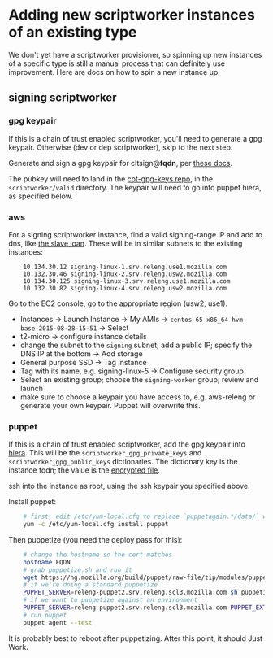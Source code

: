 # Adding new scriptworker instances of an existing type

We don't yet have a scriptworker provisioner, so spinning up new instances of a specific type is still a manual process that can definitely use improvement.  Here are docs on how to spin a new instance up.

## signing scriptworker
### gpg keypair
If this is a chain of trust enabled scriptworker, you'll need to generate a gpg keypair.  Otherwise (dev or dep scriptworker), skip to the next step.

Generate and sign a gpg keypair for cltsign@**fqdn**, per [these docs](chain_of_trust.html#adding-new-worker-gpg-keys).

The pubkey will need to land in the [cot-gpg-keys repo](https://github.com/mozilla-releng/cot-gpg-keys), in the `scriptworker/valid` directory.  The keypair will need to go into puppet hiera, as specified below.

### aws

For a signing scriptworker instance, find a valid signing-range IP and add to dns, like [the slave loan](https://wiki.mozilla.org/ReleaseEngineering/How_To/Loan_a_Slave#Build_machines).  These will be in similar subnets to the existing instances:

```
    10.134.30.12 signing-linux-1.srv.releng.use1.mozilla.com
    10.132.30.46 signing-linux-2.srv.releng.usw2.mozilla.com
    10.134.30.125 signing-linux-3.srv.releng.use1.mozilla.com
    10.132.30.82 signing-linux-4.srv.releng.usw2.mozilla.com
```

Go to the EC2 console, go to the appropriate region (usw2, use1).

- Instances -> Launch Instance -> My AMIs -> `centos-65-x86_64-hvm-base-2015-08-28-15-51` -> Select
- t2-micro -> configure instance details
- change the subnet to the `signing` subnet; add a public IP; specify the DNS IP at the bottom -> Add storage
- General purpose SSD -> Tag Instance
- Tag with its name, e.g. signing-linux-5 -> Configure security group
- Select an existing group; choose the `signing-worker` group; review and launch
- make sure to choose a keypair you have access to, e.g. aws-releng or generate your own keypair.  Puppet will overwrite this.

### puppet

If this is a chain of trust enabled scriptworker, add the gpg keypair into [hiera](https://wiki.mozilla.org/ReleaseEngineering/PuppetAgain/Secrets).  This will be the `scriptworker_gpg_private_keys` and `scriptworker_gpg_public_keys` dictionaries.  The dictionary key is the instance fqdn; the value is the [encrypted file](https://wiki.mozilla.org/ReleaseEngineering/PuppetAgain/Secrets#Encrypt_files_.28e.g._private_keys.29).

ssh into the instance as root, using the ssh keypair you specified above.

Install puppet:

```bash
    # first, edit /etc/yum-local.cfg to replace `puppetagain.*/data/` with `releng-puppet2.srv.releng.scl3.mozilla.com`
    yum -c /etc/yum-local.cfg install puppet
```

Then puppetize (you need the deploy pass for this):

```bash
    # change the hostname so the cert matches
    hostname FQDN
    # grab puppetize.sh and run it
    wget https://hg.mozilla.org/build/puppet/raw-file/tip/modules/puppet/files/puppetize.sh
    # if we're doing a standard puppetize
    PUPPET_SERVER=releng-puppet2.srv.releng.scl3.mozilla.com sh puppetize.sh
    # if we want to puppetize against an environment
    PUPPET_SERVER=releng-puppet2.srv.releng.scl3.mozilla.com PUPPET_EXTRA_OPTIONS="--environment=USER" sh puppetize.sh
    # run puppet
    puppet agent --test
```

It is probably best to reboot after puppetizing.  After this point, it should Just Work.
